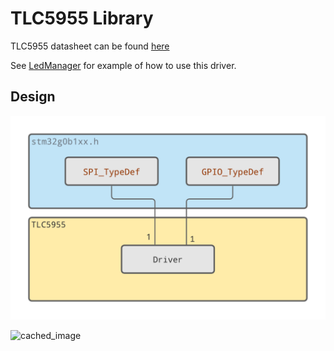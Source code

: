 # TLC5955 Library

TLC5955 datasheet can be found [here](https://www.ti.com/product/TLC5955)

See [LedManager](https://github.com/cracked-machine/StepSequencer_SW/blob/main/main_app/src/LedManager.cpp) for example of how to use this driver.

## Design

![SSD1306 Class Diagram](res/TLC5955_Class_Diagram.png)


![cached_image](http://www.plantuml.com/plantuml/svg/xLNVQzim47xlNt5Fmu6K_XZzKPE4Dcu9eGa9jGlRav1jnHQJ9IETsuQo_tsod7HBrzGRb39ONqBE-kwxx-Ixp-S6gSQg43lzFWHAebO2BYbIc51CSkZtTwQKoukoXDq1H9FWwEpeY5ngViUq3vePXbxdDOW5a0Ir84cHjYDBcgPSPYJcQDhHYqeco9LqtB6oobDJwXAxu08iCctMWLvOiVagOAQyBrR_XKdl1BRMoeIAgI2nvbcEaXdZYbPSuYb1Y4N5kh2ECisO_1bgbhRI5_I199NMJEBR4gVA4YfB_7HJX0hnn6_luLMAKgkaRbQpZ1jashwKJKYTn8gOfQH2BWo9UTsCvAKFzc-j01M9byYerdJPEpk-xSB9yUdjm3EO-dxpTAMc2_Pu09-GwimckhCk94eQ18Tk67iklwLpcJPZPrCyr1LxINSOJJyV-d393Oq5Wt0-FWHlFZpPcmzFNy5VIGTV0O4Q6Ct7CvXLM5PejkT5Aiji7kOkrvlEmd6dPl32uBhZE0mib0OkEN8g85cjet2RQ1i1bmE68UHs35ibFk-ezSPCoTsxCbuxzoWC9hFW6hp9X4JZAGa2qfm4EPMI2LjEA5N2VSujsh42AbV7tquUskDQTfFWo6r48asbAJZMpcGRiQ0rE-NeBYtwSWKBGJD_vz5PsdVuupaLWjGqnD8GV62afjckCCXPyWrgKU4DgQjowUvvTn3UE66FzkUtwhtTRTKZNZ1LuPFidYtLKFXmiByFbNdUwZ3y-XQjncRvDwtQgk_GQikMlZntzcXZyDesS3uysvjSH51owMZgrICXmsQ3vrpkhH_UCFFBOplIzMTofDdI9DGIUQEmy-PVosnDls7M1yV_Yrilg33_a5qhAPQmuT8R9fsPb29zqQE5kdzNY_wmw0-B_h3eSwksAiGF)